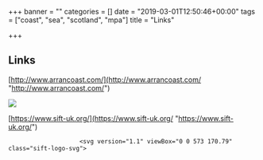 +++
banner = ""
categories = []
date = "2019-03-01T12:50:46+00:00"
tags = ["coast", "sea", "scotland", "mpa"]
title = "Links"

+++
## Links


[http://www.arrancoast.com/](http://www.arrancoast.com/ "http://www.arrancoast.com/")

![](https://www.arrancoast.com/wp-content/uploads/2018/06/coast150.jpg)

[https://www.sift-uk.org/](https://www.sift-uk.org/ "https://www.sift-uk.org/")

						<svg version="1.1" viewBox="0 0 573 170.79" class="sift-logo-svg">
<g id="Layer_T">
	<g>
		<path d="M471.91,56.74c8.69-1.6,15.36,1.67,20.89-3.67c0.63-0.6,1.23-2.14,0.9-2.53c-0.65-0.76-1.79-0.19-3.2-0.85
			c0.81-1.34,3.2-0.58,4.04-1.48c-10.74-26.89-21.29-9.47-41.42-14.6c-2.05,1.29,0.84,3.75-1.73,4.77
			c-10.29,4.1-19.71-7.36-21.84-6.21c0.61,2.96,1.19,20.76,0.25,24.58c1.69,0.62,7.72-8.25,21.02-5.29c2.5,0.56,4.23,2.04,4.26,5.68
			C455.1,58.24,465.32,57.96,471.91,56.74"/>
		<path d="M524.34,115.58c0.7-2.77,2.06-5.5,2.21-8.33C530.12,108.81,526.68,113.17,524.34,115.58 M518.36,107.58
			c0.85,2.43,0.96,4.95,2.24,7.32C518.5,114.22,513.86,109.18,518.36,107.58 M528.4,81.04c0.69-1.76,2.48-1.8,1.85-2.63
			c-0.82-1.89-3.55-1.9-2.24-4.52c4.91-3.96,7.47-10.33,3.85-12.91c-1.95,2.54-0.31,7.69-3.31,8.6c1.1-4.46,2.54-8.74,0.59-13.47
			c-2.16,3.64-0.55,9.92-2.79,11.97c0.46-4.48,0.97-7.86-0.53-13.48c-2.16,5.25,0.12,10.58-2.69,15.82
			c-1.26-5.17,0.4-11.73-0.76-16.89c-3.39,3.19-0.8,14.55-1.98,17.78c-2-4.7-2.5-9.94-2.11-14.59c-3.42,4.91-0.45,10.51,0.28,15.52
			c-3.58-4.26-3.95-8.5-4.36-12.67c-4.74,4.57,0.63,12.07,6.03,17.29c-1.19,0.87-2.67,1.96-2.85,2.84c0.22,1.14,2.55,1.6,2.66,2.5
			c-7.86,9.98-1.35,15.11-2.12,22.68c-8.03,6.12-2.81,7.93,3,14.31c5.57,0.35,9.03-7.93,9.63-11.81c-0.71-1.98-1.33-1.18-2.96-3.19
			C529.04,95.98,533.97,89.6,528.4,81.04"/>
		<path d="M568.79,5.71c-8.5,4.1-18.12,13.58-24.23,5.13c0.1-1.23,1.01-1.71,0.93-3.09c-8-4.11-19.54-5.1-29.33-2.28
			c-0.11-0.05-0.24-0.09-0.34-0.12c-0.25-0.09-0.78-0.27-1.04-0.24c-7.97,0.74-13.99,6.07-17.25,12.93
			c1.31,2.08,5.19,1.59,2.85,4.84c5.91,0.78,7.89,7.33,11.89,6.2c0.09-0.03,0.17-0.06,0.26-0.09c2.4,0.05,2.55,3.54,4.99,3.54
			c0.96-0.73-0.04-2.28,0.56-3.09c7.32,0.67,21.6-6.3,32.2-6.16c6.81,0.09,11.84,5.88,17.79,6.86
			C566.82,23.89,566.81,11.86,568.79,5.71"/>
		<path d="M487.19,112.19c2.12,0.46,3.86,6.56,0.97,9.36c-0.69-4.7-3.88-4.93-2.63-7.22C487.05,114.97,487.62,115.38,487.19,112.19
			 M496.03,114.63c-1.58,0.54-2.18,0.93-1.46-2.23c-2.18,0.33-4.41,6.31-1.77,9.28C493.89,117.03,497.1,117,496.03,114.63
			 M510.98,135.95c-0.81-0.17-2.33,1.12-3.44,1.31c-1.17,0.18-3.5,0.23-4.73,0.2c-1.79-0.04-5.2,0.07-6.42-1.12
			c0.01-0.32,0.01-0.65-0.01-1c2.35,0.76,7.21,0.24,9.5-0.63c1.52-0.59,4.6-2.58,5.73-3.74c0.62-0.67-0.34-3.47-0.92-2.27
			c-2.43,5.07-11.62,5.87-14.39,5.4c-0.26-0.04-0.05-0.52-0.07-0.76c1.05-1.69,5.53-0.98,7.52-2.29c1.3-0.85,8.84-8.26,6.07-9.84
			c-1.07,2.55-1.56,2.46-3.26,4.48c-1.09,1.27-3.89,3.68-4.7,4.22c-1.17,0.8-4.43,0.98-5.88,1.83c-0.07-0.36-0.15-0.68-0.24-0.96
			c-0.02-0.05-0.2-0.49-0.22-0.53c-0.13-0.26-0.28-0.54-0.44-0.79c-0.06-0.07-0.12-0.14-0.18-0.23c-0.19-0.28-0.4-0.56-0.64-0.8
			l0.01,0.01c0.21-0.06,0.38-0.13,0.54-0.2c0.04-0.02,0.07-0.03,0.11-0.06c0.16-0.07,0.29-0.15,0.39-0.24
			c0.02-0.01,0.04-0.03,0.04-0.04c0.11-0.07,0.19-0.17,0.26-0.26c0.01-0.01,0.03-0.02,0.04-0.05c0.07-0.09,0.15-0.19,0.19-0.31
			c0.01-0.01,0.01-0.04,0.02-0.07c0.05-0.1,0.07-0.2,0.11-0.32c0-0.01,0-0.02,0.01-0.04c0.01-0.01,0-0.02,0-0.02
			c1.91-0.15,6.28-3.57,7.79-5.57c1.46-1.89,1.94-4.04,1.33-5.26c0.09,0.01,0.18,0.04,0.27,0.05c2.17,0.06,3.42-2.01,3.96-5.57
			c0.41-2.56,0.6-4.78-0.31-5.98c2.95-2.42,3.89-7.8,2.06-13.13c-1.9-5.46-6.06-9.05-9.9-8.82c3.73,4.58,1.31,13.26-0.21,14.07
			c0,0-3.3-4.71-5.43-9.12c-0.89,2.66-0.86,6.08,0.32,9.49c1.48,4.29,4.37,7.42,7.42,8.46c-0.88,1.02-1.53,2.36-1.76,3.92
			c-0.35,2.21,0.7,4.76,1.68,5.72c-1.24,0.13-2.76,1.11-3.95,2.69c-1.08,1.42-2.84,4.18-3.69,6.28c-0.44-0.57-1.13-1.09-2.02-1.44
			c-0.01,0-0.02,0-0.03-0.02c-0.2-0.08-0.4-0.15-0.61-0.21c-0.04-0.01-0.08-0.01-0.1-0.03c-0.24-0.07-0.46-0.13-0.7-0.18h-0.07
			c-0.21-0.06-0.43-0.09-0.65-0.12c-0.06,0-0.12-0.01-0.18-0.01l-1.52-0.05c-0.06,0-0.12,0.01-0.19,0.01
			c-0.22,0.02-0.44,0.03-0.67,0.07c-0.02,0-0.03,0-0.06,0c-0.24,0.05-0.48,0.09-0.71,0.14c-0.04,0.01-0.07,0.01-0.1,0.01
			c-0.22,0.08-0.42,0.13-0.62,0.2c-0.02,0.01-0.02,0.01-0.04,0.01c-0.9,0.31-1.65,0.77-2.13,1.33c-0.67-2.15-1.66-4.32-2.5-5.64
			c-0.94-1.45-2.21-2.36-3.28-2.56c0.93-0.79,1.54-2.68,1.3-4.69c-0.16-1.42-0.7-2.68-1.46-3.61c2.79-0.92,6.09-3.47,8.07-7.72
			c1.58-3.37,1.85-6.76,1-9.38c-2.72,4.39-6.68,9.04-6.68,9.04c-1.36-0.75-3.26-8.73,0.29-12.86c-3.48-0.24-7.38,3-9.28,7.95
			c-1.86,4.87-1.18,9.81,1.42,12.05c-0.88,1.08-0.76,3.1-0.48,5.46c0.37,3.27,1.96,4.46,3.85,4.52c0.09,0,0.16-0.02,0.24-0.03
			c-0.62,1.03-0.35,2.94,0.78,4.69c1.18,1.83,4.21,5.27,6.1,5.54h-0.01c0.01,0.04,0.01,0.05,0.01,0.06
			c0.01,0.11,0.03,0.21,0.07,0.33c0,0.02,0.01,0.04,0.01,0.06c0.03,0.11,0.08,0.22,0.16,0.33c0,0.02,0.02,0.04,0.04,0.06
			c0.06,0.08,0.14,0.18,0.22,0.26c0.01,0.01,0.03,0.03,0.05,0.05c0.11,0.09,0.23,0.18,0.38,0.26c0.03,0.01,0.07,0.03,0.11,0.06
			c0.16,0.08,0.31,0.15,0.52,0.22l0.01,0.01c-0.25,0.22-0.49,0.49-0.71,0.75c-0.06,0.07-0.12,0.16-0.19,0.22
			c-0.19,0.23-0.35,0.49-0.51,0.75c-0.03,0.04-0.25,0.48-0.27,0.53c-0.11,0.26-0.21,0.58-0.31,0.94c-1.37-0.93-4.63-1.3-5.73-2.16
			c-0.74-0.59-3.38-2.81-4.39-4.15c-1.57-2.07-0.89-0.92-1.81-3.51c-2.85,1.48,3.01,7.74,4.23,8.67c1.87,1.4,6.41,0.97,7.31,2.71
			c-0.05,0.23-0.1,0.5-0.13,0.77c-3.7-0.36-12.66-1.42-12.66-5.45c-1.27-0.41-1.68,1.52-1.11,2.22c1.03,1.22,2.69,2.6,4.16,3.28
			c2.2,1,7,1.79,9.43,1.18c-0.05,0.34-0.09,0.67-0.11,1c-1.33,1.11-4.69,0.81-6.49,0.74c-1.25-0.06-3.55-0.23-4.68-0.49
			c-1.11-0.25-2.18-1.62-2.98-1.49c-0.43,1.2-0.03,1.94,1.15,2.23c2.49,1.93,9.97,0.52,12.93,0.95c0,0.19,0.01,0.4,0.03,0.58
			c-2.41,0.39-5.62,2.94-6.2,4.03c-0.41,0.78-3.96,5.07-1.89,4.94c0.62-0.28,2.39-3.58,2.76-4.3c1.04-1.25,1.53-1.73,4.25-2.89
			c0.7-0.31,1.2,0.2,1.6,0.12c0.01,0.02,0.03,0.06,0.04,0.07c0,0,0.86,1.12,1.6,1.5c0.05,0.03,0.1,0.06,0.15,0.08
			c0.26,0.12,0.51,0.23,0.81,0.33c-2.07,1.32-3.55,3.94-3.68,7c-0.01,0.34-0.03,0.66-0.04,0.99c-0.02,0.06-0.02,0.13-0.02,0.19
			c0.01,0.02,0,0.02,0.01,0.04c-0.13,2.58-0.86,4.73,1.09,5.99l-0.42-0.01c-1.77,2.34-0.58,1.22-4.08,2.49
			c-1.57,0.56-4.05,0.24-5.18,1.7c-0.96,1.25-1.09,3.25,0.45,4.29c2.99,2.05,2.99-1.16,4.72-1.84c-1.8,3.66,3.14,5.48,4.07,1.91
			c0.61,1.84,2.77,2.77,4.85,2.7c2.07,0.19,4.3-0.6,5.07-2.4c0.62,3.61,5.7,2.08,4.2-1.67c1.68,0.78,1.39,3.99,4.56,2.1
			c1.63-0.94,1.65-2.94,0.8-4.24c-1-1.52-3.51-1.34-5-2c-3.38-1.48-2.3-0.28-3.88-2.73l-0.4,0c2.05-1.15,2.19-3.33,2.28-5.91
			c0.01,0,0-0.02,0-0.03c0.01-0.07,0.01-0.13,0.02-0.19c0.01-0.32,0.01-0.63,0.03-0.98c0.13-3.06-1.12-5.76-3.08-7.22
			c0.3-0.06,0.56-0.16,0.82-0.26c0.06-0.02,0.1-0.05,0.17-0.08c0.78-0.35,1.72-1.41,1.72-1.41c0.01-0.02,0.03-0.04,0.05-0.06
			c0.39,0.1,0.99,0.04,1.68,0.39c2.62,1.31,2.26,1.51,2.72,2.13c0.59,0.8,2.37,4.99,2.64,5.64c1.49,1.28,0.4-2.35,0.42-2.27
			c-0.27-1-1.52-2.81-1.94-3.79c-0.6-1.37-2.47-3.46-4.84-3.98c0.01-0.18,0.04-0.39,0.06-0.58c3-0.24,10.66,1.58,13.33-0.19
			C510.84,137.89,511.3,137.17,510.98,135.95"/>
		<path d="M514.23,154.73c-0.24-6.53,4.65-7.73,1.68-13.85c-10.02,1.86-5.53,18.58,0.44,23.56c1.55,1.28,6.49,3.88,9.6,3.34
			c7.35-1.33,7.4-10.28,6.43-18.76c-0.99-8.44-1.02-19.89-6.62-24.28c-0.57,0.92,1.84,4.91,0.52,5.54c-1.61-2.49-3-6.53-5.19-7.51
			c0.08,0.76,3.36,4.83,2.05,5.41c-0.82-1.03-3.51-5.55-4.43-5.57c0.85,2.83,4.56,7.29,4.74,10.41c0.26,0.43-0.07,0.7-0.54,0.65
			c-0.92-1.91-4.13-8.31-5.58-8.77c0.99,3.24,5.96,10.72,6,13.58c0,0.19-0.35,0.28-0.37,0.48c-1.22-2.33-3.32-9.12-5.79-9.88
			c5.29,9.96-0.14,11.86,6.5,23.77c-0.65-0.41-1.76-1.53-1.76-1.53s-0.34-0.04-0.34,0.28c0.93,1.35,1.4,1.16,1.79,2.31
			c-0.19,0.16-0.34,0.39-0.34,0.39l-2.43-2.3c0,0-0.3,0.02-0.41,0.23c0.31,0.75,2.43,2.95,2.3,3.02c-0.04,0.03-0.19,0.4-0.33,0.31
			c-0.76-0.46-1.86-2.43-2.53-2.48c-0.24-0.02-0.27,0.17-0.24,0.37c0.05,0.53,2.15,2.62,2.08,3.24c-0.05,0.39-1.9-0.41-2.84-0.7
			C517.66,155.43,514.95,155.52,514.23,154.73"/>
		<path d="M480.18,79.23c5.25,0.66,7.27-3.95,11.6-0.72c-3.62,9.48-16.21,4.32-18.94-1.91c-0.71-1.61-1.51-6.74-0.35-9.72
			c2.77-7.01,7.9-4.21,14.55-3.77c6.62,0.46,11.79-2.94,20.54,3.21c-1.64,0.88-5.02,0.33-5.49,1.74c2.09,0.97,5.4,1.99,6.27,3.87
			c-0.63,0.1-3.07-2.04-3.5-0.67c0.87,0.55,3.39,1.04,3.45,1.91c-2.34-0.16-5.11-2.17-7.65-1.64c-0.36-0.16-0.57,0.22-0.52,0.66
			c1.58,0.45,4.1,0.54,4.52,1.83c-2.67-0.23-6.13-1.75-8.46-1.15c-0.16,0.03-0.22,0.4-0.37,0.45c1.93,0.64,6.26,0.11,6.97,2.31
			c-8.31-2.84-11.43,2.73-19.17-4.99c0.16,0.69,0.78,1.89,0.78,1.89s-0.05,0.34-0.29,0.31c-0.84-1.06-0.58-1.49-1.4-1.99
			c-0.17,0.16-0.39,0.28-0.39,0.28l1.24,2.62c0,0-0.09,0.29-0.28,0.37c-0.51-0.38-1.73-2.67-1.82-2.56
			c-0.02,0.03-0.36,0.15-0.32,0.3c0.19,0.78,1.47,2.06,1.34,2.73c-0.03,0.22-0.18,0.22-0.34,0.18c-0.4-0.1-1.54-2.37-2.03-2.36
			c-0.32,0.01-0.23,1.64-0.18,2.59C480.17,75.97,479.69,78.5,480.18,79.23"/>
		<path d="M500.93,44.81c-0.08,6.53-3.06,13.17-2.25,13.03c6.27-1.03,15.1-9.95,20.84-9.84c8.95,0.17,16.61,7.12,26.84,6.84
			c0.69,0.75-0.89,2.15,0.33,2.87c3.38,0.09,4.07-3.1,7.42-3.03c0.12,0.03,0.23,0.06,0.36,0.09c5.39,1.22,9.35-4.69,14.45-5.24
			c-1.53-3.03,1.68-2.48,3.08-4.36c-1.78-6.38-7.65-8.01-13.22-10.49c-0.19-0.09-0.63-0.06-0.83-0.06c-0.1-0.01-0.2,0-0.3,0.02
			c-6.24-4.6-25.4-3.81-32.72-0.27c-0.26,1.26,0.44,1.75,0.34,2.87c-6.34,7.57-22.2,0.71-25.92-4.84
			C496.59,31.83,501.02,38.3,500.93,44.81"/>
		<path d="M432.47,15.66c0.73-2.86,10.05-11.33,12.11-4.23C441.01,13.04,435.16,13.31,432.47,15.66 M431.54,20.35
			c2.55,0.96,10.15,3.84,13.11,4.01C443.82,29.9,430.49,22.51,431.54,20.35 M493.96,26.08c-4.1-2.65-13.14-1.91-14.69-4.58
			c4.1,0.35,7.33,1.6,12.35-0.64c-4.06-2.29-9.59-0.01-14-3.25c5-1.84,9.69,0.89,14.26-0.86c-2.1-3.98-11.83-1.21-14.65-2.51
			c4.68-2.73,13.93-1.84,19.74-1.67c-5.61-3.84-15.54-1.74-20.31-0.55c4.52-4.67,12.76-3.59,17.98-3.54
			c-5.36-3.57-16.46-2.58-22.41,2.68c-0.71-1.06-1.53-1.47-2.39-1.58c-1.07,1.08-2.04,1.52-2.95,1.66
			c-8.97-6.75-8.47-0.68-18.57-1.32c-4.85-10.29-16.25-1.85-20.1,6.65c-1.06,10.64,14.38,14.46,16.88,13.46
			c2.81-1.19,1.89-2.54,3.7-4.51c10.85,1.6,8.41,3.49,17.85-3.37c0.79,1.01,1.51,1.58,2.37,1.99c2.02-1.04,2.51-3.32,4.74-2.07
			c4.12,8.07,12.23,8.63,17.38,7.49c-1.71-1.9-13.22-1.9-13.58-5.59C481.53,25.1,487.79,28.45,493.96,26.08"/>
	</g>
</g>
<g id="Layer_F">
	<path d="M285.18,33.75c-2.01,4.04-4.48,11.45-8.15,10.8c-3.02-0.54-3.17-6.81-6.47-6.05c0.69,0.92-1.63,17.09-0.81,15.32
		c2.47,0.83,5.29-3.61,7.01-5.53c2.99-0.25,5.4,0.44,7.08,2.3c0.94,1.5-1.52,5.62-0.28,5.11c12.98-5.24,18.02,9.75,26.55-9.09
		c0.31-0.67-1.26-0.54-2.12-0.41c0.03-1.51,1.97-0.83,1.35-2.73C305.92,32.86,285.18,33.75,285.18,33.75"/>
	<path d="M361.32,76.11c-2.48,6.88-5.87,10.95-10.97,10.95c-4.43,0-9.99-7.99-14.54-6.4c1,1.51-0.2,25.87,0.74,25.72
		c4.62-0.7,9.59-0.43,11.84-6.98c3.31-0.73,7.07-1.24,10.1,0.07c1.45,2.39-0.97,4.46,0.42,6.13c17.44-6.6,27.7,13.15,35.02-15.36
		c-0.56-0.94-1.56-0.76-2.6-0.5c-0.07-2.47,1.96-1.39,1.44-4.63C386.15,75.24,371.04,81.31,361.32,76.11"/>
	<path d="M335.62,153.55c-0.27-1.43-1.1-1.46-0.8-2.97c0.55-2.68-0.96-1.75-1.01-3.78c-0.1-3.7-2.62-2.07-3.1-3.67
		c-0.78-2.61-2.64-0.73-3.2-1.77c-1.02-1.89-2.06-0.19-2.94-1.5c-1.39-2.05-3.21,0.47-4.13-0.79c-0.9-1.26-1.7-0.75-1.7-0.75
		s-0.8-0.51-1.71,0.75c-0.91,1.26-2.73-1.26-4.11,0.79c-0.88,1.31-1.92-0.39-2.94,1.5c-0.57,1.05-2.61-0.75-3.21,1.77
		c-0.38,1.63-3.2,0.51-3.09,3.67c0.05,2.01-1.66,1.18-1.02,3.78c0.36,1.51-0.54,1.54-0.81,2.97c-0.27,1.44-1.06,3.44,7.48,6.7
		c-0.7,4.47-0.96,6.31,5.72,6.07c0,0,1.17,1.55,2.94,1.21h1.5c1.77,0.34,2.94-1.21,2.94-1.21c6.68,0.24,6.42-1.6,5.73-6.07
		C336.7,156.99,335.9,154.99,335.62,153.55"/>
	<path d="M269.87,8.29c7.51,4.05,16.31,11.48,20.86,2.07c-0.19-1.33-1.03-1.81-1.08-3.29c6.59-4.82,17.72-6.79,25.32-2.01
		c0.11-0.03,0.2-0.05,0.29-0.05c0.21-0.03,0.66-0.09,0.87-0.01c6.39,2.35,12.82,3.69,16.28,10.94c-0.94,2.32-4.37,1.98-2.03,5.37
		c-5.09,1.12-7.64,8.36-13.49,7.44c-0.14-0.02-0.26-0.04-0.39-0.07c-3.45,0.24-3.33,4.02-6.82,4.21c-1.46-0.7-0.17-2.47-1.09-3.29
		c-10.44,1.29-12.47-6.17-21.7-5.52c-5.93,0.4-11.12,6.1-15.07,7.38C271.93,24.72,271.97,15.17,269.87,8.29"/>
	<path d="M340,45.11c0.02-5.72-2.38-11.81-1.2-10.96c5.6,3.96,13.11,6.24,20.27,1.95c0.45-0.93-0.54-1.46-0.35-2.6
		c5.87-3.05,18.49-3.5,24.3,0.83c0.09-0.02,0.18-0.02,0.27-0.02c0.18,0.01,0.57-0.01,0.75,0.07c5.12,2.38,10.37,5.99,12.18,11.82
		c-1.21,1.66-2.09,0.63-0.6,3.41c-4.59,0.39-10.17,8.61-15.09,7.37c-0.13-0.04-0.23-0.06-0.34-0.1c-3.03-0.15-3.54,2.75-6.6,2.57
		c-1.15-0.7,0.56-2.6-0.4-2.6c-10.82,0-9.81-6-17.9-6.32c-5.2-0.19-13.7,5.21-17.54,5.21C336.93,55.74,339.98,50.7,340,45.11"/>
	<path d="M283.54,111.11c2.14,0.39,4.09,6.43,1.3,9.29c-0.86-4.67-4.06-4.82-2.88-7.13C283.52,113.86,284.1,114.27,283.54,111.11
		 M292.47,113.33c-1.56,0.59-2.15,0.99-1.55-2.18c-2.15,0.38-4.18,6.36-1.44,9.28C290.42,115.78,293.63,115.67,292.47,113.33
		 M308.83,134.57c-0.8-0.15-2.28,1.16-3.39,1.37c-1.16,0.21-4.15,0.65-5.4,0.65c-1.78,0.01-5.18,0.18-6.45-0.96
		c0-0.34,0.3-0.99-0.04-1.02c2.91,0.27,6.07,0,8.45-0.49c1.59-0.34,3.56-1.93,4.65-3.11c0.61-0.68,0.28-2.62-0.98-2.24
		c-0.2,4-8.53,4.39-12.24,4.62c-0.03-0.27-0.07-0.53-0.11-0.77c0.99-1.71,5.51-1.1,7.44-2.43c1.27-0.87,5.64-7.94,2.59-8.95
		c-0.51,2.7-0.01,1.45-1.25,3.75c-0.8,1.45-2.49,3.56-3.26,4.11c-1.15,0.82-4.41,1.07-5.83,1.94c-0.09-0.36-0.17-0.67-0.27-0.95
		c-0.02-0.05-0.21-0.48-0.24-0.52c-0.14-0.26-0.31-0.52-0.46-0.77c-0.06-0.07-0.13-0.15-0.18-0.23c-0.21-0.27-0.44-0.54-0.66-0.78
		c0,0.01,0,0.01,0.01,0.01c0.19-0.09,0.36-0.14,0.52-0.23c0.05,0,0.07-0.02,0.11-0.05c0.14-0.08,0.28-0.16,0.37-0.25
		c0.03-0.01,0.04-0.03,0.04-0.03c0.11-0.09,0.18-0.19,0.25-0.26c0.02-0.03,0.03-0.05,0.05-0.06c0.06-0.11,0.12-0.2,0.16-0.32
		c0.01-0.02,0.02-0.06,0.02-0.07c0.04-0.1,0.06-0.2,0.09-0.31c0-0.03,0.01-0.03,0.01-0.05c0-0.01,0-0.01,0-0.01
		c1.89-0.2,6.15-3.69,7.59-5.71c1.38-1.92,1.79-4.06,1.15-5.26c0.09,0.01,0.18,0.04,0.26,0.04c2.17,0.01,2.38-2.29,2.41-5.12
		c0.01-2.05-0.1-3.78-0.95-4.63c2.02-2.2,2.14-6.5,0.1-10.47c-2.11-4.05-5.79-6.42-8.75-5.86c3.44,3.19,2.54,10.23,1.44,11.01
		c0,0-3.13-3.33-5.29-6.55c-0.4,2.16,0.03,4.84,1.34,7.38c1.65,3.18,4.27,5.32,6.77,5.83c-0.58,0.88-0.93,2-0.94,3.24
		c-0.01,1.76,0.65,3.32,1.68,4.26c-1.25,0.16-2.73,1.15-3.87,2.75c-1.03,1.44-2.67,4.22-3.45,6.34c-0.46-0.57-1.18-1.06-2.07-1.39
		c-0.02-0.01-0.02-0.01-0.04-0.02c-0.19-0.07-0.4-0.14-0.62-0.19c-0.03-0.02-0.07-0.03-0.11-0.04c-0.22-0.06-0.46-0.12-0.69-0.16
		c-0.03,0-0.06,0-0.08-0.01c-0.21-0.04-0.44-0.06-0.66-0.09c-0.05-0.01-0.12-0.01-0.18-0.02l-1.51-0.02
		c-0.07,0.02-0.14,0.02-0.2,0.03c-0.2,0.01-0.43,0.03-0.65,0.05c-0.03,0.01-0.05,0.01-0.07,0.01c-0.26,0.06-0.47,0.1-0.7,0.16
		c-0.05,0.01-0.08,0.02-0.12,0.03c-0.21,0.06-0.41,0.12-0.62,0.21c-0.01,0-0.01,0-0.04,0.01c-0.9,0.33-1.62,0.8-2.08,1.36
		c-0.75-2.13-2.36-4.93-3.37-6.38c-1.12-1.62-2.58-2.63-3.82-2.82c1.03-0.93,1.72-2.47,1.73-4.22c0.01-1.25-0.34-2.36-0.89-3.25
		c2.5-0.47,5.16-2.59,6.85-5.75c1.35-2.51,1.81-5.17,1.45-7.35c-2.22,3.19-5.39,6.47-5.39,6.47c-1.09-0.8-1.89-7.84,1.6-10.98
		c-2.96-0.62-6.67,1.71-8.82,5.73c-2.12,3.95-2.06,8.26-0.05,10.47c-0.87,0.82-0.99,2.56-1.01,4.61c-0.01,2.85,0.16,5.13,2.32,5.16
		c0.1,0.01,0.17-0.03,0.28-0.04c-0.67,1.19-0.28,3.34,1.07,5.28c1.41,2.04,5.63,5.59,7.52,5.81c0,0,0,0.02-0.01,0.02
		c0.01,0.02,0.02,0.03,0.02,0.05c0.02,0.11,0.03,0.22,0.08,0.31c0.01,0.03,0.02,0.05,0.03,0.07c0.03,0.11,0.1,0.22,0.16,0.32
		c0.02,0.03,0.03,0.04,0.05,0.04c0.06,0.1,0.13,0.2,0.23,0.27c0.02,0.02,0.03,0.04,0.04,0.04c0.11,0.1,0.24,0.17,0.39,0.26
		c0.03,0.02,0.07,0.03,0.11,0.06c0.16,0.07,0.32,0.15,0.53,0.22h0.01c-0.26,0.23-0.47,0.49-0.69,0.75
		c-0.05,0.09-0.12,0.16-0.17,0.24c-0.17,0.24-0.33,0.5-0.49,0.76c-0.02,0.04-0.22,0.48-0.23,0.52c-0.1,0.27-0.19,0.61-0.28,0.95
		c-1.42-0.9-4.67-1.19-5.81-2.05c-0.77-0.57-2.42-2.68-3.2-4.15c-1.21-2.32-0.73-1.06-1.21-3.77c-3.06,0.96,1.22,8.09,2.47,9
		c1.93,1.35,6.45,0.82,7.41,2.53c-0.04,0.23-0.07,0.5-0.11,0.76c-3.7-0.26-10.34-0.34-10.44-3.92c-0.94-0.35-1.21,1.37-0.75,1.98
		c0.79,1.07,1.62,1.6,2.73,2.16c1.67,0.86,5.94,1.68,8.34,1.01c-0.04,0.34-0.06,0.67-0.07,1c-1.28,1.14-4.42,0.77-5.75,0.86
		c-0.92,0.08-1.96,0.21-2.81,0c-0.82-0.2-1.9-1.39-2.49-1.25c-0.29,1.06,0.02,1.7,0.9,1.94c1.9,1.67,7.17,0.03,10.14,0.39
		c0.01,0.19,0.03,0.39,0.05,0.58c-2.39,0.43-6.13,2.85-6.8,4.68c-0.48,1.31,0.27,4.55,1.06,5.64c-0.07-0.08,2.71,3.93,2.64,1.39
		c-0.42-0.8-2.36-4.35-2-5.93c0.31-1.35,1.4-2.09,4.09-3.32c0.7-0.32,1.21-0.5,1.6-0.58c0.02,0.03,0.03,0.04,0.05,0.07
		c0,0,0.91,1.08,1.66,1.46c0.04,0.02,0.1,0.04,0.14,0.07c0.27,0.12,0.52,0.21,0.83,0.31c-2.03,1.35-3.41,4-3.44,7.05
		c-0.01,0.34-0.01,0.65-0.01,0.97c0,0.07,0,0.13,0,0.19v0.04c-0.03,2.57,0.06,4.75,1.93,5.96l-0.38-0.01
		c-1.6,2.37-0.51,1.22-3.75,2.58c-1.46,0.6-3.8,0.33-4.82,1.81c-0.86,1.27-0.91,3.26,0.56,4.25c2.88,1.98,2.77-1.21,4.39-1.93
		c-1.58,3.69,3.13,5.4,3.87,1.82c0.66,1.83,2.7,2.68,4.67,2.58c1.95,0.14,4.03-0.7,4.68-2.5c0.7,3.56,5.43,1.93,3.9-1.78
		c1.61,0.76,1.46,3.95,4.37,2.01c1.51-0.98,1.45-2.97,0.62-4.25c-0.99-1.49-3.35-1.27-4.78-1.88c-3.24-1.4-2.17-0.23-3.74-2.62
		h-0.38c1.89-1.19,2.02-3.37,2.03-5.93v-0.04v-0.19v-0.97c0.02-3.04-1.32-5.7-3.33-7.1c0.3-0.08,0.56-0.17,0.81-0.29
		c0.06-0.01,0.11-0.06,0.16-0.07c0.77-0.38,1.68-1.46,1.68-1.46c0.01-0.01,0.03-0.05,0.04-0.05c0.39,0.08,0.91,0.26,1.61,0.6
		c2.66,1.24,3.52,1.75,4.06,4.13c0.07,1.29-1.68,4.35-2.12,5.15c-0.1,2.54,2.72-1.45,2.67-1.36c0.79-1.06,1.58-4.3,1.13-5.61
		c-0.64-1.85-4.34-4.32-6.73-4.78c0.02-0.18-0.15-0.62,0.05-0.58c3.16,0.62,11.4,1.01,13.98-0.81
		C308.77,136.49,309.2,135.77,308.83,134.57"/>
	<path d="M324.98,52.57c3-3.06,1.73-6.92,7.88-8.65c6.2,10.13-7.95,13.39-13.3,12.06c-1.37-0.34-3.98-3.04-5.36-5.27
		c-3.27-5.28,0.82-9.84,5.27-13.51c4.42-3.64,7.09-9.45,11.89-10.08c0.14,0.88-1.74,1.76-1.04,2.75c1.7-1,3.21-1.98,5.85-1.23
		c-0.47,0.71-4.69,0.85-4.01,1.79c0.8-0.37,4.22-1.12,5.14-0.45c-1.95,1.52-4.93,0.93-5.85,2.98c-0.29,0.18-0.14,0.5,0.18,0.67
		c1.09-0.91,2.4-1.8,3.4-1.32c-1.76,1.51-4.15,2.5-4.93,4.45c-0.06,0.12,0.14,0.33,0.11,0.47c1.38-1.07,2.9-3.67,4.6-2.84
		c-6.73,3.45-3.51,8.37-12.51,10.22c0.54,0.19,1.65,0.32,1.65,0.32s0.19,0.2,0.04,0.36c-1.1,0.09-1.27-0.29-2.01,0.06
		c0.02,0.19,0,0.39,0,0.39l2.36,0.37c0,0,0.14,0.19,0.1,0.38c-0.52,0.18-2.64-0.03-2.62,0.08c0.01,0.03-0.08,0.33,0.03,0.38
		c0.63,0.23,2.12-0.07,2.5,0.34c0.12,0.13,0.05,0.23-0.06,0.32c-0.27,0.24-2.34-0.03-2.59,0.33c-0.14,0.22-0.19,2.03,0.43,2.48
		C322.86,50.73,324.25,52.5,324.98,52.57"/>
	<path d="M290.27,80.19c0.6-0.55,1.88-1.58,1.63-1.75c-0.39-0.3-2.69,0.4-3.09,0.23c-0.15-0.07-0.27-0.15-0.16-0.3
		c0.29-0.48,2.1-0.51,2.74-0.86c0.13-0.06-0.09-0.32-0.08-0.36c-0.01-0.11-2.39,0.55-3.04,0.47c-0.1-0.14,0-0.37,0-0.37l2.57-0.84
		c0,0-0.1-0.18-0.13-0.39c-0.97-0.18-1.02,0.23-2.35,0.38c-0.21-0.12-0.05-0.34-0.05-0.34s1.23-0.37,1.77-0.68
		c-10.97,0.14-10.15-4.94-18.63-8.03c1.91-0.9,5.12,1.9,7.08,2.64c-0.09-0.13,0.08-0.37-0.03-0.48c-1.53-1.7-5.28-2.77-7.59-4.18
		c1.12-0.53,3.22,0.85,4.79,1.51c0.32-0.23,0.36-0.58-0.03-0.7c-1.75-1.76-5.21-2.16-7.21-3.4c0.56-0.48,2.92,0.66,3.97,0.84
		c0.47-1.07-2.82-1.2-3.26-1.62c1.83-0.6,4.47,0.37,6.76,0.97c0.47-1.09-1.99-1.54-2.13-2.4c5.73-0.43,9.99,1.38,16.3,3.95
		c6.33,2.58,13.31,9.29,11.33,15.04c-0.84,2.44-4.62,4.97-6.14,5.58c-5.85,2.34-19.32-0.92-16.66-8.81
		c5.46,0.24,4.36,4.21,9.03,6.56C288.52,82.64,289.53,80.66,290.27,80.19"/>
	<path d="M323.17,130.59c0.91-3.48,2.84-6.9,2.87-10.43C331.68,122.13,326.67,127.59,323.17,130.59 M313.94,120.84
		c1.03,2.95,0.94,5.94,2.59,8.84C314.2,128.93,307.84,122.14,313.94,120.84 M327.11,117c1.63-9.72,8.48-17.32-0.24-27.39
		c2.34-1.01,0.76-2.1,2.55-3.12c-1.32-2.24-4.23-2.42-2.63-5.3c6.31-4.38,9.35-11.37,4.39-14.16c-2.45,2.79,0.19,9.24-4.03,10.27
		c1.33-4.9,3.01-10.42,0.12-15.59c-2.66,4.02-0.29,12.53-3.36,14.79c0.4-4.9,1.17-10.27-1.16-16.42
		c-2.57,5.77,0.67,11.59-3.08,17.34c-2.1-5.63,0.42-11.24-1.44-16.86c-4.33,3.51-0.92,14.33-2.42,17.87
		c-3.14-5.14-2.19-15.26-4.11-17.32c-2.61,4.03,0.2,12.87,1.54,18.34c-5.36-4.63-4.27-17.45-10.39-17.53
		c3.65,6.8,3.45,16.7,11.72,22.8c-1.69,1.04-2.36,2.09-2.55,3.13c1.71,1.08,2.39,2.13,2.6,3.19c-10.93,11.87-1.04,17.89-1.7,26.83
		c-8.6,5.52-1.52,11.21,5.3,16.91c8.2,0.36,12.78-9.47,13.41-14.06C330.48,118.39,329.62,119.35,327.11,117"/>
	<path d="M341.05,15.55c0.22-3.01,4.49-12.06,6.51-4.68C345.42,12.64,343.05,13.02,341.05,15.55 M340.94,20.49
		c2.34,0.92,6.01,3.8,7.92,3.92C348.87,30.21,340.34,22.76,340.94,20.49 M391.69,24c-3-2.47-8.04-0.95-9.77-3.7
		c3.6,0.25,9,1.46,14.24-1.02c-5.03-2.27-11.95,0.27-16.23-2.99c4.07-2.07,10.92,0.65,15.74-1.32c-3.12-4.09-13.94-0.92-16.57-2.19
		c3.65-2.99,11.83-2.32,16.89-2.31c-5.42-3.86-13.75-1.37-17.7,0.01c3.24-5.01,10.54-4.12,15.09-4.22
		c-5.16-3.58-14.66-2.21-19.06,3.44c-0.77-1.09-1.54-1.48-2.3-1.57c-0.78,1.16-1.54,1.65-2.32,1.82c-8.75-6.8-13.31-0.28-19.87-0.73
		c-4.11-10.66-8.21-1.44-12.31,7.42c-0.19,10.39,10.69,14.79,12.2,13.7c1.69-1.31,0.96-2.7,1.94-4.8
		c7.12,1.44,12.22,3.26,19.42-4.17c0.82,1.02,1.54,1.6,2.33,2.01c1.61-1.15,1.7-3.54,3.81-2.3c4.74,8.32,8.23,8.54,12.54,7.21
		c-1.76-1.93-8.12-1.49-8.97-5.33C384.4,24.01,388.01,26.88,391.69,24"/>
</g>
<g id="Layer_I">
	<path d="M189.37,1.97c-3.22,6.84-9.41,13.57-15.87,12.01c-5.31-1.3-4.89-7.99-10.01-7.33c4.12,5.63,1.58,16.95-0.54,20.58
		c3.61,1.4,6.53-3.73,9.75-6.57c5.32,0.02,10.48,1.32,13.6,4c1.8,2.25,0.08,10.77,2.33,9.25c22.37-15.12,32.04,8.04,43.05-20.11
		c-0.81-0.86-2.27-0.63-3.79-0.31c-0.06-2.4,2.87-1.46,2.15-4.59C220.52-0.24,201.63,6.49,189.37,1.97"/>
	<path d="M181.46,132.53c4.88-3.27,2.91-8.41,9.09-8.98c4.47,10.24-11.16,13.7-16.62,11.52c-1.41-0.57-5.09-3.01-6.17-5.43
		c-2.56-5.77,2.43-9.5,7.63-12.31c5.18-2.79,8.88-8.02,13.98-7.77c-0.01,0.89-2.1,1.41-1.54,2.5c1.92-0.68,4.11-1.75,5.82-1.19
		c-0.33,0.43-3.2,0.67-2.64,1.74c0.89-0.22,2.8-1.45,3.37-0.99c-1.59,1.32-4.57,1.83-5.86,3.67c-0.33,0.12-0.22,0.48,0.08,0.71
		c1.28-0.71,2.93-2.18,4-1.68c-1.83,1.49-4.97,2.7-6.08,4.45c-0.08,0.13,0.1,0.37,0.04,0.5c1.62-0.8,4.04-3.74,5.85-2.88
		c-7.03,3.4-5.58,8.5-15.24,8.71c0.53,0.3,1.65,0.62,1.65,0.62s0.17,0.23-0.01,0.37c-1.17-0.11-1.28-0.53-2.11-0.32
		c0.01,0.2-0.06,0.39-0.06,0.39l2.38,0.78c0,0,0.12,0.22,0.05,0.38c-0.56,0.08-2.75-0.49-2.73-0.38c0.01,0.03-0.13,0.3-0.02,0.38
		c0.59,0.33,2.2,0.3,2.52,0.77c0.12,0.16,0.02,0.24-0.1,0.32c-0.32,0.18-2.44-0.45-2.74-0.15c-0.19,0.2,1.07,1.18,1.66,1.72
		C178.39,130.4,180.48,132.3,181.46,132.53"/>
	<path d="M213.79,78.11c1.91,3.47,5.76,7.4,9.42,6.92c3-0.39,3.29-5.72,6.54-5.02c-0.71,0.77,0.1,14.61-0.68,13.07
		c-2.46,0.65-4.01-3.21-5.68-4.87c-2.95-0.27-5.36,0.27-7.07,1.82c-0.97,1.26,1.47,3.29,0.51,4.17c-12.48-2.98-20.1,7.18-26.48-8.05
		c-0.25-0.61,1.26-0.43,2.11-0.32c0-1.27-1.63-0.67-1.28-2.35C195.79,76.76,199.99,73.98,213.79,78.11"/>
	<path d="M165.41,154c0.26-1.41,1.06-1.43,0.77-2.92c-0.53-2.63,0.92-1.72,0.96-3.7c0.09-3.63,2.5-2.04,2.96-3.59
		c0.74-2.57,2.52-0.72,3.06-1.75c0.97-1.86,1.97-0.18,2.82-1.47c1.33-2.01,3.06,0.45,3.94-0.77c0.86-1.24,1.62-0.74,1.62-0.74
		s0.77-0.49,1.64,0.74c0.86,1.23,2.6-1.24,3.93,0.77c0.85,1.29,1.84-0.38,2.82,1.47c0.54,1.03,2.48-0.74,3.05,1.75
		c0.37,1.58,3.06,0.49,2.96,3.59c-0.06,1.97,1.58,1.15,0.98,3.7c-0.35,1.48,0.51,1.51,0.77,2.92c0.26,1.41,1.01,3.37-7.16,6.56
		c0.67,4.39,0.92,6.18-5.46,5.96c0,0-1.12,1.52-2.81,1.19h-1.42c-1.69,0.33-2.81-1.19-2.81-1.19c-6.38,0.23-6.12-1.57-5.47-5.96
		C164.38,157.37,165.15,155.41,165.41,154"/>
	<path d="M216,118.38c-0.48,2.77,0.03,2.42,1.37,1.89c1,2.02-1.74,2.15-2.48,6.23C212.5,124,214.17,118.74,216,118.38
		 M208.35,120.33c-0.99,2.04,1.76,2.14,2.57,6.2c2.35-2.54,0.61-7.78-1.24-8.1C210.2,121.19,209.69,120.84,208.35,120.33
		 M194.9,138.94c-0.32,1.05,0.05,1.68,1.08,1.9c2.23,1.59,8.86,0.15,11.42,0.41c0.01,0.17,0.03,0.35,0.05,0.51
		c-2.06,0.41-5.23,2.56-5.78,4.18c-0.39,1.15,0.29,3.98,0.97,4.91c-0.04-0.07,2.37,3.42,2.29,1.2c-0.38-0.7-0.96-1.03-1.75-0.96
		c0.25-1.09,0.42-2.2,0.48-3.33c0.46-2.08,0.66-2.73,2.94-3.82c0.61-0.29,1.05-0.45,1.39-0.53c0.01,0.01,0.03,0.04,0.03,0.04
		c0,0,0.79,0.95,1.44,1.28c0.05,0.01,0.09,0.04,0.14,0.05c0.21,0.09,0.43,0.18,0.69,0.25c-1.72,1.23-2.88,3.55-2.86,6.2v0.85v0.18
		v0.03c0,2.24,0.11,4.15,1.74,5.18h-0.33c-1.35,2.1-0.43,1.07-3.21,2.3c-1.23,0.54-3.25,0.34-4.1,1.64
		c-0.71,1.12-0.76,2.86,0.53,3.71c2.5,1.7,2.38-1.1,3.75-1.75c-1.31,3.24,2.75,4.67,3.34,1.55c0.56,1.58,2.35,2.31,4.02,2.19
		c1.7,0.09,3.45-0.65,4.01-2.25c0.64,3.13,4.67,1.63,3.31-1.59c1.39,0.63,1.3,3.42,3.77,1.7c1.26-0.87,1.21-2.61,0.48-3.71
		c-0.88-1.29-2.88-1.06-4.13-1.59c-2.78-1.19-1.85-0.18-3.23-2.25l-0.33,0.01c1.6-1.07,1.68-2.96,1.65-5.21v-0.04v-0.17
		c0-0.28,0-0.56-0.01-0.85c-0.02-2.67-1.21-4.98-2.95-6.17c0.26-0.08,0.49-0.16,0.71-0.26c0.03-0.03,0.08-0.05,0.13-0.07
		c0.64-0.34,1.42-1.28,1.42-1.28c0.01-0.02,0.02-0.04,0.03-0.06c0.34,0.07,0.77,0.23,1.38,0.5c2.3,1.07,2.5,1.71,3.01,3.78
		c0.08,1.13,0.25,2.22,0.52,3.31c-0.8-0.03-1.37,0.29-1.74,1c-0.05,2.21,2.32-1.3,2.27-1.22c0.68-0.96,1.32-3.78,0.91-4.94
		c-0.57-1.59-3.78-3.7-5.83-4.08c0.01-0.17,0.02-0.34,0.04-0.51c2.55-0.31,9.21,1.04,11.41-0.58c1.03-0.24,1.39-0.86,1.06-1.91
		c-0.7-0.13-1.94,1.04-2.9,1.23c-0.98,0.2-2.97,0.32-4.03,0.33c-1.55,0.03-4.45,0.24-5.54-0.76c-0.01-0.29-0.03-0.58-0.07-0.88
		c2.07,0.58,6.2-0.02,8.13-0.86c1.28-0.56,3.03-1.73,3.96-2.78c0.51-0.6,0.21-2.28-0.89-1.94c-0.12,3.5-8.13,4.28-11.31,4.51
		c-0.03-0.23-0.06-0.47-0.09-0.67c0.82-1.5,4.7-1.03,6.36-2.22c1.07-0.79,4.73-7.02,2.11-7.86c-0.41,2.36,0,1.28-1.03,3.29
		c-0.68,1.29-2.08,3.14-2.74,3.63c-0.97,0.76-3.77,1.01-4.97,1.79c-0.07-0.3-0.16-0.6-0.24-0.82c-0.01-0.05-0.18-0.43-0.2-0.47
		c-0.14-0.23-0.28-0.45-0.42-0.66c-0.05-0.07-0.1-0.14-0.15-0.22c-0.18-0.22-0.37-0.45-0.58-0.65h0c0.18-0.07,0.32-0.14,0.45-0.2
		c0.03-0.02,0.06-0.03,0.09-0.05c0.13-0.08,0.24-0.15,0.33-0.23c0.02,0,0.02-0.02,0.04-0.03c0.08-0.06,0.14-0.15,0.2-0.23
		c0.01,0,0.03-0.01,0.04-0.04c0.05-0.09,0.11-0.19,0.14-0.29c0.01-0.01,0.01-0.03,0.02-0.05c0.04-0.09,0.05-0.18,0.07-0.28
		c0-0.01,0-0.02,0.01-0.04c-0.01,0-0.01-0.01-0.01-0.01c1.63-0.19,5.24-3.3,6.45-5.07c1.16-1.7,1.49-3.57,0.92-4.61
		c0.08,0,0.16,0.04,0.23,0.03c1.86-0.01,2.01-2.03,2-4.5c-0.02-1.79-0.12-3.31-0.87-4.04c1.72-1.93,1.78-5.69-0.04-9.14
		c-1.85-3.51-5.03-5.54-7.57-5c2.99,2.73,2.31,8.89,1.37,9.59c0,0-2.71-2.87-4.61-5.66c-0.31,1.91,0.08,4.23,1.23,6.43
		c1.46,2.76,3.74,4.61,5.88,5.02c-0.48,0.78-0.77,1.75-0.76,2.85c0,1.52,0.6,2.88,1.48,3.68c-1.05,0.17-2.31,1.06-3.28,2.46
		c-0.86,1.27-2.24,3.72-2.89,5.59c-0.4-0.49-1.02-0.91-1.79-1.19c-0.02-0.01-0.02-0.01-0.02-0.01c-0.18-0.06-0.35-0.13-0.54-0.18
		c-0.02-0.01-0.05-0.01-0.1-0.02c-0.19-0.05-0.38-0.09-0.6-0.14c-0.01,0-0.03,0-0.05-0.01c-0.19-0.03-0.38-0.05-0.55-0.06
		c-0.06-0.01-0.12-0.01-0.18-0.02l-1.29,0.02c-0.05,0.01-0.1,0.01-0.15,0.01c-0.2,0.02-0.39,0.04-0.57,0.08
		c-0.01,0.01-0.04,0.01-0.06,0.01c-0.19,0.04-0.4,0.09-0.59,0.14c-0.03,0.01-0.06,0.01-0.09,0.03c-0.19,0.06-0.37,0.11-0.53,0.17
		c-0.02,0.01-0.02,0.01-0.03,0.02c-0.77,0.29-1.38,0.72-1.77,1.21c-0.66-1.84-2.08-4.28-2.97-5.54c-0.98-1.39-2.24-2.27-3.31-2.4
		c0.89-0.82,1.45-2.19,1.44-3.72c-0.01-1.08-0.32-2.07-0.81-2.84c2.15-0.43,4.4-2.3,5.81-5.09c1.13-2.21,1.49-4.55,1.15-6.44
		c-1.86,2.81-4.53,5.73-4.53,5.73c-0.95-0.69-1.72-6.84,1.23-9.62c-2.54-0.5-5.7,1.57-7.51,5.12c-1.76,3.47-1.65,7.23,0.09,9.14
		c-0.74,0.74-0.82,2.26-0.81,4.05c0.02,2.47,0.2,4.48,2.06,4.47c0.08,0,0.16-0.03,0.23-0.04c-0.55,1.05-0.19,2.93,0.99,4.6
		c1.23,1.77,4.89,4.82,6.51,4.99c0,0,0,0.01,0.01,0.01c-0.01,0.02,0,0.02,0,0.05c0.02,0.09,0.04,0.18,0.08,0.27
		c0,0.01,0.02,0.05,0.02,0.07c0.03,0.1,0.09,0.18,0.14,0.28c0.01,0,0.03,0.02,0.04,0.04c0.06,0.07,0.13,0.14,0.22,0.22
		c0,0,0.02,0.02,0.04,0.03c0.09,0.08,0.2,0.15,0.32,0.22c0.04,0.02,0.06,0.04,0.1,0.04c0.14,0.08,0.28,0.12,0.45,0.2v0
		c-0.19,0.2-0.39,0.43-0.57,0.67c-0.04,0.07-0.09,0.14-0.15,0.2c-0.13,0.22-0.27,0.44-0.4,0.67c-0.02,0.04-0.19,0.41-0.2,0.46
		c-0.08,0.24-0.16,0.52-0.23,0.83c-1.22-0.76-4.02-0.98-5-1.7c-0.66-0.49-2.11-2.32-2.79-3.6c-1.07-2-0.64-0.91-1.08-3.28
		c-2.61,0.88,1.13,7.06,2.23,7.83c1.66,1.16,5.53,0.63,6.38,2.13c-0.03,0.21-0.06,0.43-0.09,0.67c-3.17-0.2-11.2-0.83-11.37-4.33
		c-1.09-0.33-1.37,1.36-0.85,1.96c0.93,1.03,2.7,2.17,3.99,2.71c1.94,0.81,6.08,1.35,8.13,0.73c-0.03,0.3-0.04,0.6-0.04,0.89
		c-1.08,1-4,0.84-5.53,0.84c-1.07-0.01-3.06-0.09-4.05-0.27C196.85,139.96,195.59,138.82,194.9,138.94"/>
	<path d="M209.73,42.62c-0.99,0.41-3.04,1.1-2.81,1.43c0.36,0.55,3.53,0.72,3.96,1.11c0.16,0.16,0.26,0.31,0.05,0.45
		c-0.58,0.45-2.85-0.33-3.8-0.18c-0.19,0.01-0.03,0.42-0.06,0.48c-0.04,0.14,3.21,0.41,3.99,0.79c0.06,0.22-0.17,0.46-0.17,0.46
		l-3.6-0.12c0,0,0.05,0.27,0,0.52c1.14,0.66,1.38,0.18,3.09,0.61c0.21,0.23-0.09,0.44-0.09,0.44s-1.7-0.11-2.52,0.03
		c13.74,4.8,10.42,10.69,19.58,18.34c-2.78,0.24-5.52-4.66-7.63-6.46c0.04,0.2-0.27,0.42-0.18,0.61c1.14,2.79,5.33,5.8,7.57,8.58
		c-1.64,0.14-3.63-2.52-5.29-4.03c-0.49,0.14-0.71,0.55-0.28,0.87c1.38,2.96,5.51,5.03,7.45,7.46c-0.92,0.34-3.34-2.13-4.56-2.84
		c-1.08,1.1,2.96,2.75,3.33,3.47c-2.57-0.09-5.4-2.49-7.99-4.26c-1.07,1.13,1.79,2.8,1.57,3.92c-7.33-2.07-11.31-10.51-18.01-16.54
		c-6.73-6.05-12.91-13.19-7.84-19.38c2.14-2.62,7.99-4.03,10.16-4.09c8.33-0.22,23.66,9.9,16.77,18.41
		c-6.69-2.78-3.53-7.16-8.28-12.18C213.02,40.41,210.88,42.4,209.73,42.62"/>
	<path d="M175.69,36c-0.99,4.22-2.89,8.29-3.09,12.59C167.6,45.95,172.39,39.51,175.69,36 M183.14,48.84
		c-1.12-2.93-1.81-8.3-3.46-12.5C182,37.02,189.12,47.3,183.14,48.84 M170.84,52.96c-1.62,9.67-8.33,17.21,0.13,27.27
		c-0.78,0.85-1.28,1.81-3.07,2.28c0.71,3.11,4.69,3.25,3.12,6.11c-6.17,4.31-9.17,11.27-4.33,14.07c2.4-2.77-0.39-8.37,3.72-9.37
		c-1.3,4.87-2.72,9.53,0.07,14.68c2.6-3.98,0.06-10.81,3.07-13.04c-0.41,4.87-0.92,8.56,1.33,14.69c2.52-5.73-0.62-11.54,3.05-17.24
		c2.03,5.62-0.44,11.18,1.35,16.78c4.23-3.47,0.95-14.25,2.42-17.77c3.04,5.13,2.22,10.17,1.95,15.24
		c4.18-5.34,1.84-10.8,0.55-16.24c5.21,4.63,3.95,9.15,3.85,13.7c6.81-4.14,2.91-12.84-5.13-18.95c1.65-1.03,2.31-2.06,2.5-3.11
		c-1.65-1.08-2.32-2.13-2.52-3.19c10.69-11.77,1.52-16.77,1.07-25.68c1.77-1.49,4.41-0.95,4.69-3.73
		c0.65-6.36-7.85-18.48-11.09-18.48c-4.2,0-11.45,16.46-11.14,18.27C166.74,51.04,168.39,50.62,170.84,52.96"/>
	<path d="M196.22,67.41c-0.17,1.43,0.84,2.72,2.26,2.89c1.42,0.18,2.71-0.84,2.89-2.26c0.18-1.42-0.83-2.72-2.25-2.89
		C197.69,64.98,196.4,65.99,196.22,67.41"/>
	<path d="M192.92,72.85c-0.14,1.12,0.66,2.14,1.78,2.28c1.12,0.13,2.14-0.66,2.27-1.79c0.14-1.11-0.65-2.14-1.77-2.27
		C194.08,70.94,193.06,71.73,192.92,72.85"/>
	<path d="M191.08,59.63c-0.24,2,1.17,3.82,3.18,4.07c2,0.24,3.83-1.17,4.06-3.18c0.25-2-1.17-3.83-3.17-4.07
		C193.14,56.21,191.32,57.63,191.08,59.63"/>
</g>
<g id="Layer_S">
	<path d="M41.43,22.51c3.25,5.55,1.51,10.18,7.22,8.86c4.7-1.1,8.81-4.34,12.39-3.41c-0.33,0.44-3.26,4.52-3.1,8.42
		c0.2,4.89,3.52,9.66,3.01,8.55c-4.33,1.04-14.76-5.19-18.84,1.14c-1.15,1.79,2.48,3.66,1.04,5.04
		c-19.93-4.97-28.31,8.8-39.47-10.94c-0.45-0.79,1.95-0.54,3.31-0.38c-0.09-1.65-2.97-0.96-2.19-3.05
		C9.56,24,22.44,22.88,26.77,24.32C36,27.4,41.43,22.51,41.43,22.51"/>
	<path d="M81.22,95.34c-2.74-1.28-5.3-3.4-8.18-3.98C75.31,87.02,79.18,92,81.22,95.34 M71.9,100.88c2.63-0.62,5.25-0.25,7.89-1.44
		C78.99,101.43,72.72,106.42,71.9,100.88 M69.36,89.16c-8.34-2.74-14.36-9.8-23.94-3.44c-1.82-2.6-0.76-3.7-2.5-2.68
		c-2.08,0.87-2.44,4.17-4.27,2.78c-2.5-4.74-7-7.54-9.22-4.44c1.71,1.95,5.69,0.57,6.08,3.55c-3.2-1.41-6.26-2.87-9.93-1.43
		c2.51,2.23,7.31,1.15,8.61,3.46c-3.26-0.77-5.73-1.5-10.03-0.55c3.71,2.33,7.86,0.73,11.47,3.87c-3.94,0.84-7.54-1.44-11.45-0.75
		c2.07,3.3,9.58,2.1,11.87,3.48c-3.67,1.61-7.04,0.53-10.45-0.18c3.34,3.47,7.18,2.38,10.96,2.03c-3.49,3.17-6.46,1.84-9.52,1.31
		c2.34,5.17,8.49,3.33,13.17-1.67c0.58,1.26,1.47,3.78,2.36,4.08c1.1-1.36,2.08-1.82,3.03-1.87c9.41,11.24,15.53,3.31,23.28,5.08
		c4.05,8.33,9.65,2.84,15.24-2.42c1.05-7.18-7.14-12.53-11.08-13.69C70.88,86.38,71.63,87.26,69.36,89.16"/>
	<path d="M60.18,1.51c-3.27,5.47-9.68,8.3-16.49,7.45c-5.61-0.71-6.55-5.18-9.83-5.18c-2.58,0-2.99,3.93-4.03,7.57
		c-1.29,4.55-2.66,9.04,0.14,9.27c5.06,0.42,10.18-2.92,12.64-4.13c2.46-1.21,5.2-1.2,8.54,0.07c1.93,1.06-1.24,8.89,0.86,8.12
		c23.17-8.46,37.88,12.02,52.87-13.02c0.58-0.97-2.4-0.55-3.99-0.3c-0.11-1.94,2.99-1.14,2.19-3.67
		C92.92,0.17,73.14,5.33,60.18,1.51"/>
	<path d="M47.28,164.65c1.38-5.01-7.43-4.68-9.13-9.56c4,1.31,8.02,2.72,11.45,0.03c-0.2-0.63-0.63-1.19-1.58-1.62
		c-0.48,0.38-1.4,1.77-2.87,0.99c7.84-5.34,6.67-19.61-3-20.62c0.21,2.06,3.99,2.27,3.16,5.58c-3.77-2.26-2.43-3.64-3.82-5.44
		c-1.67,5.48,0.61,10.07,1.51,14.97c-1.23-1.54-1.91-1.47-3.72-2.47c-0.03-2.77-1.14-7.32-3.44-7.53c0.88-1.61,2.04-1.37,3.07-2.04
		c-1.75-1.2-2.98,1.15-4.46,1.69l-1.87-1.25c-0.03-1.53,1.78-3.5-0.01-4.65c-0.26,1.17,0.39,2.14-0.83,3.53
		c-1.05-2.02-5.8-1.36-8.46-0.38c-1.61-1.28-1.8-1.91-3.72-2.47c5.01-0.97,11.9-3.27,17.42-8.41c-2.93-0.49-3.79,1.84-8.69-1.05
		c3.47-2.9,5.92,1.2,8.5,0.23c-6.87-10.24-21.05,0.24-23.3,9.3c-1.28-1.06-0.28-2.4-0.08-2.98c-0.78-0.71-1.48-0.88-2.14-0.84
		c-1.34,4.08,1.48,7.21,4.2,10.35c-5.29,0.25-8.19-7.87-12.47-4.79c2.02,1.16,5.49,4.78,9.68,6.42c-2.64-0.31-5.4-1.65-7.91-1.17
		c-1.02,1.8-3.6,3.95-1.95,5.13c3.06-3.71,6.71-3.22,10.71-0.48c-3.9,3.14-1.98,15.41,5.02,9.15c-2.43-1.87-3.92-3.97-3.64-6.49
		c5.45,2.5,11.65,6.61,16.02,10.63c-2.3,1.16-4.85,0.59-7.54-0.93c-3.43,8.63,9.02,5.88,10.61,1.21c4.07,2.61,5.87,5.74,3.44,9.86
		c1.73,1.07,2.85-2.06,4.18-3.63c-0.45-2.45-2.73-4.48-4-6.73C40.7,161.42,45.43,163.24,47.28,164.65"/>
	<path d="M86.43,157.25c-0.23-1.34-0.99-1.41-0.7-2.79c0.54-2.48-0.83-1.68-0.86-3.57c-0.05-3.44-2.35-2.05-2.77-3.54
		c-0.67-2.47-2.39-0.79-2.88-1.8c-0.9-1.81-1.86-0.26-2.65-1.52c-1.23-1.98-2.92,0.29-3.72-0.92c-0.81-1.23-1.55-0.77-1.55-0.77
		s-0.72-0.54-1.55,0.61c-0.85,1.13-2.47-1.3-3.75,0.55c-0.82,1.19-1.75-0.45-2.68,1.27c-0.53,0.95-2.35-0.82-2.94,1.51
		c-0.37,1.47-2.9,0.32-2.85,3.26c0.03,1.87-1.53,1.03-0.97,3.47c0.31,1.42-0.51,1.42-0.77,2.72c-0.26,1.33-1.01,3.15,6.7,6.56
		c-0.69,4.14-0.97,5.83,5.1,5.91c0,0,1.05,1.49,2.65,1.26l1.35,0.07c1.6,0.39,2.68-1,2.68-1c6.06,0.52,5.85-1.19,5.27-5.39
		C87.35,160.49,86.65,158.59,86.43,157.25"/>
	<path d="M115.29,121.48c1.32,1.1,0.44,5.8-2.53,6.58c1.13-3.39-1-4.75,0.65-5.79C114.25,123.28,114.51,123.77,115.29,121.48
		 M120.56,126.44c-1.28-0.23-1.82-0.2-0.26-2.03c-1.61-0.6-5.18,2.51-4.39,5.49C118.26,127.23,120.5,128.42,120.56,126.44
		 M123.62,146.23c-0.48-0.41-1.98-0.14-2.82-0.42c-0.86-0.32-2.47-1.17-3.32-1.66c-1.23-0.7-3.62-1.9-4.06-3.15
		c0.12-0.22,0.24-0.45,0.34-0.68c1.37,1.4,4.9,2.89,6.79,3.18c1.25,0.19,3.13,0.13,4.31-0.21c0.66-0.19,1.14-1.58,0.14-1.84
		c-1.62,2.53-8.27-0.66-10.88-1.97c0.08-0.19,0.15-0.38,0.21-0.54c1.3-0.72,4.15,1.45,5.98,1.33c1.18-0.08,6.76-2.98,5.05-4.82
		c-1.34,1.56-0.55,0.94-2.24,1.95c-1.08,0.64-3,1.34-3.73,1.4c-1.09,0.09-3.41-1.03-4.7-1.01c0.07-0.26,0.13-0.51,0.15-0.72
		c0.01-0.04,0.04-0.4,0.04-0.43c-0.01-0.23-0.01-0.46-0.05-0.69c-0.02-0.08-0.02-0.14-0.02-0.22c-0.04-0.26-0.1-0.52-0.18-0.77h0.01
		c0.17,0.04,0.3,0.06,0.43,0.09c0.05,0,0.07,0,0.11-0.01c0.12,0.02,0.24,0.02,0.34,0c0.02,0,0.04-0.01,0.05,0
		c0.1-0.01,0.19-0.05,0.27-0.08c0.01,0,0.03-0.01,0.05-0.01c0.09-0.04,0.16-0.09,0.23-0.15c0.02,0,0.02-0.01,0.03-0.02
		c0.07-0.06,0.12-0.1,0.18-0.17c0.01-0.01,0.02-0.03,0.03-0.03c0,0,0-0.01,0-0.01c1.36,0.62,6.13,0.35,7.53-0.48
		c1.33-0.79,1.75-1.98,1.65-2.78c0.04,0.03,0.09,0.08,0.15,0.09c1.21,0.52,2.08-0.47,2.87-2.08c0.57-1.17,0.99-2.21,0.71-2.93
		c1.82-0.65,3.07-3.08,2.93-5.97c-0.16-2.94-1.7-5.38-3.64-5.93c1.19,2.84-1.28,6.6-2.16,6.73c0,0-0.97-2.82-1.37-5.32
		c-0.83,1.13-1.32,2.78-1.22,4.62c0.11,2.31,1.1,4.33,2.45,5.34c-0.58,0.33-1.09,0.87-1.45,1.57c-0.49,1.01-0.54,2.21-0.17,2.95
		c-0.73-0.2-1.74-0.2-2.84,0.47c-0.99,0.58-3.49,0.65-4.78,1.72c-0.1-0.56-0.41-1.15-0.9-1.72c-0.01-0.01-0.02,0-0.01-0.02
		c-0.11-0.13-0.23-0.26-0.35-0.38c-0.02-0.02-0.04-0.03-0.06-0.06c-0.14-0.12-0.28-0.25-0.42-0.39c-0.01,0.01-0.03,0-0.04-0.03
		c-0.13-0.1-0.27-0.21-0.41-0.31c-0.04-0.02-0.09-0.04-0.13-0.08l-1.02-0.59c-0.05-0.02-0.09-0.05-0.13-0.07
		c-0.16-0.07-0.32-0.15-0.48-0.21c-0.01,0-0.03-0.01-0.06-0.02c-0.18-0.07-0.36-0.13-0.53-0.18c-0.03-0.01-0.06-0.01-0.09-0.01
		c-0.17-0.05-0.33-0.09-0.49-0.12c-0.02,0.01-0.02,0-0.04,0c-0.72-0.13-1.39-0.11-1.92,0.06c0.26-1.67,0.2-4.15,0.04-5.49
		c-0.17-1.5-1.07-2.44-1.67-3.13c0.94-0.08,2.4-0.27,3.33-1.36c0.66-0.78,1.07-1.69,1.22-2.58c1.65,1.22,4.25,1.5,6.88,0.55
		c2.09-0.75,3.75-2.14,4.69-3.73c-2.93,0.66-6.46,0.81-6.46,0.81c-0.19-1.16,3.08-6.07,6.69-5.91c-1.34-2.18-4.66-2.95-8-1.76
		c-3.27,1.2-5.5,3.93-5.54,6.52c-0.93,0-1.91,1.02-2.99,2.29c-1.52,1.76-2.6,3.63-1.41,4.65c0.06,0.05,0.11,0.07,0.17,0.11
		c-0.84,0.4-1.55,2.06-1.34,3.86c0.22,1.89,1.8,5.86,3,6.75c0,0.01,0,0.01,0,0.01c0,0.01-0.01,0.01-0.02,0.03
		c-0.03,0.09-0.05,0.16-0.05,0.24c-0.01,0.01-0.01,0.04-0.02,0.05c-0.01,0.08,0,0.17,0,0.28c0.01,0.01,0.01,0.04,0.02,0.04
		c0,0.08,0.02,0.18,0.05,0.27c0.01,0.02,0.02,0.03,0.02,0.04c0.04,0.1,0.1,0.21,0.16,0.32c0.02,0.02,0.03,0.05,0.06,0.07
		c0.07,0.11,0.16,0.23,0.28,0.36c-0.25,0.05-0.5,0.14-0.75,0.23c-0.06,0.02-0.13,0.05-0.2,0.09c-0.19,0.08-0.4,0.18-0.6,0.3
		c-0.03,0.01-0.33,0.22-0.36,0.25c-0.17,0.13-0.35,0.3-0.54,0.5c-0.63-1.12-2.75-2.6-3.21-3.6c-0.32-0.67-0.46-3.3-0.67-5.25
		c-0.32-3.03-0.3-1.49,0.14-4.54c-2.94-0.61-1.71,8.63-1.17,9.71c0.8,1.65,4.09,3.06,4.12,4.57c-0.12,0.13-0.24,0.3-0.36,0.45
		c-1.25-0.84-3.89-2.84-5.96-4.93c-1.96-1.98-1.81-5.09-0.86-6.2c-0.54-0.89-1.73-0.03-1.73,0.67c0,1.24-0.78,4.12,0.79,5.57
		c1.4,1.3,5.33,5.15,7.21,5.64c-0.15,0.2-0.28,0.41-0.42,0.63c-1.29,0.24-3.51-1.24-4.73-1.96c-0.84-0.51-2.37-1.5-3.07-2.09
		c-0.68-0.59-1.19-2.04-1.79-2.24c-0.69,0.62-0.68,1.27,0.04,1.9c1.07,2.23,6.92,4.26,8.84,5.66c-0.06,0.14-0.12,0.26-0.17,0.4
		c-1.81-0.66-5.25-0.55-6.37,0.38c-0.8,0.66-2.35,3.55-2.23,4.57c0-0.08,1.29,3.15,2.19,1.47c0-0.69-0.33-1.2-0.98-1.53
		c0.67-0.69,1.02-1.85,1.56-2.66c1.26-1.32,1.95-1.29,4.22-1.03c0.6,0.06,1.01,0.15,1.32,0.25c-0.01,0.01-0.01,0.04-0.01,0.05
		c0,0,0.22,1.06,0.6,1.6c0.02,0.05,0.06,0.08,0.08,0.11c0.12,0.18,0.27,0.35,0.44,0.52c-1.88,0.09-3.8,1.28-4.94,3.26
		c-0.12,0.22-0.24,0.43-0.36,0.63c-0.03,0.03-0.05,0.09-0.07,0.13c0,0-0.01,0.01-0.01,0.01c-0.96,1.67-1.01,2.72-0.67,4.42
		l-0.2-0.21c-2.15,0.28-0.95,0.32-3.42-0.86c-1.09-0.54-2.2-2.03-3.56-1.86c-1.14,0.15-2.26,1.14-2.02,2.51
		c0.47,2.68,2.15,0.98,3.41,1.54c-2.85,0.97-1.27,4.57,1.08,3.18c-0.64,1.3-0.02,2.94,1.1,4.02c0.96,1.2,2.52,1.95,3.86,1.42
		c-1.57,2.24,1.85,4.14,3.05,1.36c0.45,1.31-1.38,2.86,1.24,3.56c1.33,0.35,2.39-0.69,2.64-1.83c0.29-1.34-1.1-2.58-1.53-3.73
		c-0.96-2.59-1.03-1.37-0.57-3.5l-0.2-0.23c1.66,0.49,3.78-2.87,4.74-4.54c0-0.01,0.01-0.01,0-0.02c0.03-0.03,0.06-0.08,0.08-0.13
		c0.12-0.21,0.23-0.4,0.36-0.63c1.13-1.97,1.19-4.24,0.32-5.94c0.23,0.06,0.45,0.11,0.66,0.13c0.05,0.01,0.1,0.01,0.14,0.01
		c0.66,0.05,1.67-0.28,1.67-0.28c0.02,0,0.04-0.03,0.06-0.02c0.24,0.21,0.52,0.53,0.87,1.02c1.36,1.87,3.07,4.94,2.58,6.71
		c-0.42,0.86-2.35,1.64-2.94,1.99c-1.01,1.63,2.39,0.13,2.32,0.16c0.93-0.38,1.98-1.59,2.16-2.62c0.24-1.45-2.41-6.99-3.88-8.23
		c0.09-0.11,0.18-0.24,0.26-0.36c2.15,0.97,6.82,5.09,9.27,4.92C122.87,147.48,123.44,147.18,123.62,146.23"/>
	<path d="M48.94,76.27c-4.3-1.85-2.8-5.79-10.61-5.34c-1.68,7.02,11.85,11.93,19.89,8.36c1.29-0.58,4.39-2.99,4.92-5.15
		c1.27-5.15-7.6-9.72-13.06-12.46c-5.43-2.74-9.05-11.09-18.93-6.71c0.83-0.36,2.89,1.23,2.59,2.22c-2.46-0.58-5.35-1.51-7.15-0.97
		c0.53,0.38,3.94,0.55,3.62,1.51c-1.11-0.18-3.73-1.25-4.23-0.82c2.27,1.15,5.91,1.56,7.99,3.19c0.42,0.1,0.42,0.43,0.14,0.63
		c-1.72-0.62-4.11-1.9-5.19-1.44c2.6,1.3,6.66,2.33,8.51,3.88c0.13,0.11,0,0.32,0.12,0.43c-2.15-0.69-3.03-0.75-4.86,0.03
		c9.27,2.92,10.49,8,20.13,7.39c-0.46,0.3-1.5,0.67-1.5,0.67s-0.13,0.2,0.08,0.31c1.14-0.18,1.16-0.55,2.02-0.44
		c0.04,0.17,0.15,0.33,0.15,0.33l-2.19,0.86c0,0-0.06,0.2,0.03,0.34c0.57,0.03,2.61-0.66,2.63-0.55c0.01,0.03,0.2,0.24,0.1,0.32
		c-0.51,0.33-2.11,0.44-2.33,0.86c-0.08,0.15,0.04,0.21,0.17,0.26c0.35,0.14,2.32-0.58,2.69-0.35c0.24,0.16-0.81,1.11-1.28,1.62
		c-0.61,0.44-4.84,0.76-5.55,0.97"/>
	<path d="M107.68,22.12c-3.24,5.12,0.36,8.45-5.01,11.96C96.59,29,104.45,16.78,114,15.36c1.91-0.29,7.33,0.02,9.7,1.97
		c5.64,4.64,1.52,11.84-3.26,18.17c-4.77,6.3-6.69,14.32-12.76,17.27c-0.41-0.96,1.81-2.86,0.65-3.69
		c-1.93,1.96-3.99,4.51-6.24,4.97c0.19-0.67,3.43-2.75,2.28-3.55c-0.94,0.8-3.41,1.86-4.38,1.77c1.48-1.93,5.39-3.44,6.05-6.25
		c0.33-0.34,0.05-0.66-0.41-0.72c-1.17,1.58-4.74,2.62-6.18,2.23c2.32-2.1,5.85-1.81,7.33-6.56c0.06-0.19-0.27-0.34-0.27-0.52
		c-1.53,1.9-5.88,4.89-8.26,4.09c9.33-4.82,5.36-10.01,16.56-16.35c-0.75,0.01-2.22,0.38-2.22,0.38s-0.3-0.14-0.16-0.39
		c1.43-0.64,1.74-0.26,2.6-1c-0.1-0.22-0.1-0.47-0.1-0.47l-3.14,0.66c0,0-0.24-0.17-0.23-0.38c0.61-0.45,3.43-1.2,3.36-1.32
		c-0.02-0.03,0.02-0.41-0.15-0.42c-0.85,0.02-2.71,1.07-3.3,0.77c-0.2-0.1-0.12-0.26-0.02-0.41c0.28-0.4,3.06-1.05,3.27-1.57
		c0.14-0.35-1.79-0.6-2.74-0.82C110.93,23.23,108.65,21.83,107.68,22.12"/>
	<path d="M85.55,67.07c-2.21,2.74-6.72,4.27-11.19,3.7c-3.68-0.47-4.64-2.47-7.58-3.89c1.69,6.32-0.8,10.87-4.04,14.24
		c3,1.17,9.43-2.22,11.42-4.14c3.59-0.31,6.53,0.32,8.65,2.11c1.21,1.46,0.11,7.37,1.54,6.77c14.12-5.95,21.01,6.4,28.42-8.79
		c-0.52-0.51-1.47-0.54-2.47-0.34c-0.03-2.32,1.88-0.69,1.44-2.46C105.58,68.76,93.89,69.46,85.55,67.07"/>
	<path d="M26.94,70.34c-1.71-3.32-4.34-2.38-4.11-7.19c8.74-2.49,11.09,6.95,8.59,11.19c-0.65,1.1-7.23,4.3-9.92,5.07
		C15.1,81.29,8,76.35,5.82,70.81C3.66,65.3,1.03,60.5,2.03,55.44c0.93,0.11,1.17,2.27,2.39,1.84c-0.43-2.01-1.24-4.32-0.4-5.94
		c0.4,0.37,0.24,3.27,1.44,2.84c-0.1-0.91-1.12-2.97-0.55-3.48c1.15,1.75,1.24,4.79,2.98,6.29c0.08,0.35,0.47,0.29,0.75,0.01
		c-0.56-1.36-1.85-3.18-1.16-4.18c1.29,2,2.09,5.3,3.76,6.61c0.11,0.09,0.39-0.06,0.52,0.02c-0.6-1.71-3.31-4.5-2.15-6.19
		c2.52,7.42,8.06,6.6,6.88,16.28c0.39-0.5,0.88-1.58,0.88-1.58s0.27-0.14,0.39,0.05c-0.28,1.16-0.73,1.23-0.64,2.07
		c0.22,0.02,0.41,0.11,0.41,0.11l1.15-2.29c0,0,0.25-0.09,0.41,0c0.01,0.57-0.92,2.68-0.79,2.68c0.03,0,0.29,0.17,0.39,0.06
		c0.43-0.55,0.63-2.16,1.17-2.43c0.19-0.09,0.25,0.02,0.32,0.14c0.15,0.33-0.83,2.38-0.55,2.72c0.19,0.22,4.57,1.05,5.1,0.63
		c0.46-0.55,2.95-1.53,3.2-2.13"/>
	<path d="M98.61,105.67c-0.55-0.59-1.74-2.21-1.49-2.37c0.4-0.23,2.61,0.71,3,0.58c0.14-0.06,0.27-0.12,0.18-0.28
		c-0.25-0.49-2.03-0.71-2.62-1.13c-0.11-0.08,0.1-0.31,0.1-0.34c0.01-0.11,2.3,0.78,2.94,0.78c0.1-0.13,0.02-0.36,0.02-0.36
		l-2.46-1.1c0,0,0.11-0.17,0.15-0.36c0.96-0.06,0.98,0.34,2.26,0.62c0.22-0.09,0.09-0.33,0.09-0.33s-1.07-0.74-1.7-0.84
		c13.86,2.3,14.85-4.71,23.36-6.77c-1.81-1.09-5.14,1.28-7.1,1.76c0.09-0.11-0.05-0.36,0.07-0.46c1.6-1.47,5.34-2.1,7.68-3.21
		c-1.06-0.64-3.21,0.48-4.77,0.94c-0.29-0.26-0.33-0.61,0.06-0.67c1.83-1.52,5.23-1.52,7.27-2.5c-0.52-0.53-2.9,0.33-3.93,0.39
		c-0.39-1.09,2.83-0.86,3.29-1.2c-1.76-0.81-4.4-0.14-6.68,0.19c-0.38-1.11,2.05-1.27,2.25-2.11c-5.57-1.04-15.42,4.3-21.75,6.1
		C88.54,95.9,87.9,95.17,87.72,103.3c-0.06,2.5,3.15,7.02,4.6,7.74c5.6,2.81,19.57,0.04,17.28-7.83c-5.1-0.37-4.17,3.56-8.57,5.28
		C101.03,108.48,99.32,106.19,98.61,105.67"/>
	<path d="M70.07,39.83c4.97,1.33,6.25-2.04,10.36,1.79c-4.63,7.63-16.61,0.46-17.55-3.26c-0.25-0.96-0.22-5.3,1.54-7.41
		c4.2-5,11.17-3.45,17.36-1.24c6.14,2.2,13.82,2.01,16.83,5.81c-0.9,0.48-2.78-0.74-3.52,0.26c1.93,1.01,4.42,2,4.93,3.53
		c-0.65,0-2.73-1.93-3.45-0.94c0.8,0.52,3.28,1.22,3.16,1.88c-2.34-0.43-4.78-2.3-7.46-2.21c-0.34-0.18-0.63,0.1-0.66,0.44
		c1.54,0.53,4.08,0.92,4.25,1.96c-2.67-0.5-5.92-2.11-8.4-1.94c-0.18,0.01-0.3,0.26-0.47,0.29c1.84,0.73,6.38,0.88,6.67,2.64
		c-7.95-3.2-12.19,0.64-18.6-6.21c0.04,0.54,0.44,1.53,0.44,1.53s-0.12,0.25-0.37,0.19c-0.65-0.91-0.31-1.21-1.04-1.69
		c-0.2,0.11-0.44,0.17-0.44,0.17l0.74,2.14c0,0-0.15,0.21-0.35,0.25c-0.44-0.36-1.25-2.24-1.37-2.17c-0.02,0.02-0.39,0.07-0.38,0.19
		c0.04,0.62,1.1,1.75,0.84,2.25c-0.09,0.17-0.23,0.15-0.39,0.1c-0.38-0.13-1.1-2.01-1.61-2.05c-0.33-0.03-0.51,1.42-0.68,2.14
		C70.46,39.03,70.07,39.83,70.07,39.83"/>
	<path d="M57.92,137.04c2.26,2.18,4.66-2.36,8.25,2.17c-10.64,6.44-15.43-1-15.07-6.43c0.09-1.22,0.06-4.76,1.78-6.38
		c4.1-3.84,12.7-0.64,16.45,2.14c3.74,2.77,17.16,0.55,19.22,5.98c-1.13,0.42-2.78-1.52-3.89-0.41c1.76,1.68,5.28,3.85,5.84,5.74
		c-0.75-0.01-3.96-3.27-5.03-2.17c0.68,0.82,4.14,3.31,3.81,4.11c-2.41-1.03-5.45-4.97-8.38-5.43c-0.31-0.29-0.71,0-0.86,0.42
		c1.5,1,4.13,2.01,3.98,3.37c-2.73-1.2-5.73-3.91-8.46-4.21c-0.21-0.02-0.42,0.27-0.61,0.27c1.77,1.31,6.62,2.44,6.39,4.73
		c-7.58-5.71-15.16-1.51-17.97-8.43c-0.11,0.48-0.06,1.41-0.06,1.41s-0.14,0.21-0.3,0.12c-0.24-0.89,0.08-1.12-0.31-1.63
		c-0.17,0.07-0.35,0.09-0.35,0.09v1.98c0,0-0.15,0.16-0.3,0.17c-0.22-0.38-0.34-2.16-0.43-2.11c-0.02,0.01-0.28,0-0.32,0.11
		c-0.12,0.55,0.35,1.7,0.05,2.1c-0.11,0.13-0.2,0.09-0.29,0.03c-0.24-0.16-0.29-1.92-0.63-2.03c-0.22-0.07-0.69,1.19-0.98,1.8
		C59.3,135.23,57.92,137.04,57.92,137.04"/>
</g>
</svg>